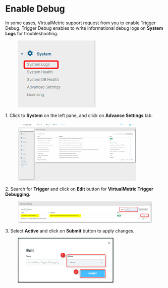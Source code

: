 # Enable Debug

In some cases, VirtualMetric support request from you to enable Trigger Debug. Trigger Debug enables to write informational debug logs on **System Logs** for troubleshooting.

<div align="left">

<figure><img src="../../../.gitbook/assets/image (460).png" alt=""><figcaption></figcaption></figure>

</div>

1\.     Click to **System** on the left pane, and click on **Advance Settings** tab.

<div align="left">

<figure><img src="../../../.gitbook/assets/image (461).png" alt="" width="375"><figcaption></figcaption></figure>

</div>

2\.     Search for **Trigger** and click on **Edit** button for **VirtualMetric Trigger Debugging.**

<figure><img src="../../../.gitbook/assets/image (464).png" alt=""><figcaption></figcaption></figure>

3\.     Select **Active** and click on **Submit** button to apply changes.

<div align="left">

<figure><img src="../../../.gitbook/assets/image (463).png" alt="" width="303"><figcaption></figcaption></figure>

</div>
